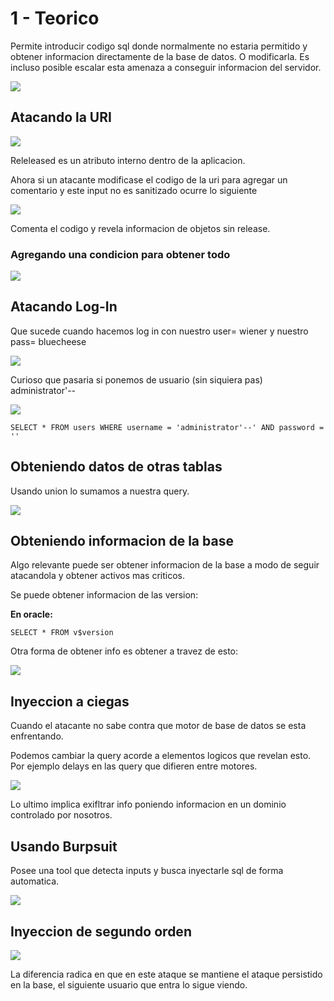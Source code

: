 # 1 - Teorico

Permite introducir codigo sql donde normalmente no estaria permitido y obtener informacion directamente de la base de datos. O modificarla. Es incluso posible escalar esta amenaza a conseguir informacion del servidor.

![](../../.gitbook/assets/imagen%20%28605%29.png)

## Atacando la URI

![](../../.gitbook/assets/imagen%20%28607%29.png)

Releleased es un atributo interno dentro de la aplicacion.

Ahora si un atacante modificase el codigo de la uri para agregar un comentario y este input no es sanitizado ocurre lo siguiente

![](../../.gitbook/assets/imagen%20%28593%29.png)

Comenta el codigo y revela informacion de objetos sin release.

### Agregando una condicion para obtener todo

![](../../.gitbook/assets/imagen%20%28603%29.png)

## Atacando Log-In

Que sucede cuando hacemos log in con nuestro user= wiener y nuestro pass= bluecheese

![](../../.gitbook/assets/imagen%20%28602%29.png)

Curioso que pasaria si ponemos de usuario \(sin siquiera pas\) administrator'--

![](../../.gitbook/assets/imagen%20%28611%29.png)

 `SELECT * FROM users WHERE username = 'administrator'--' AND password = ''`

## Obteniendo datos de otras tablas

Usando union lo sumamos a nuestra query.

![](../../.gitbook/assets/imagen%20%28604%29.png)

## Obteniendo informacion de la base

Algo relevante puede ser obtener informacion de la base a modo de seguir atacandola y obtener activos mas criticos.

Se puede obtener informacion de las version:

**En oracle:**

```text
SELECT * FROM v$version
```

Otra forma de obtener info es obtener a travez de esto:

![](../../.gitbook/assets/imagen%20%28596%29.png)

## Inyeccion a ciegas

Cuando el atacante no sabe contra que motor de base de datos se esta enfrentando.

Podemos cambiar la query acorde a elementos logicos que revelan esto. Por ejemplo delays en las query que difieren entre motores.

![](../../.gitbook/assets/imagen%20%28598%29.png)

Lo ultimo implica exifltrar info poniendo informacion en un dominio controlado por nosotros.

## Usando Burpsuit 

Posee una tool que detecta inputs y busca inyectarle sql de forma automatica.

![](../../.gitbook/assets/imagen%20%28600%29.png)

## Inyeccion de segundo orden

![](../../.gitbook/assets/imagen%20%28608%29.png)

La diferencia radica en que en este ataque se mantiene el ataque persistido en la base, el siguiente usuario que entra lo sigue viendo.


